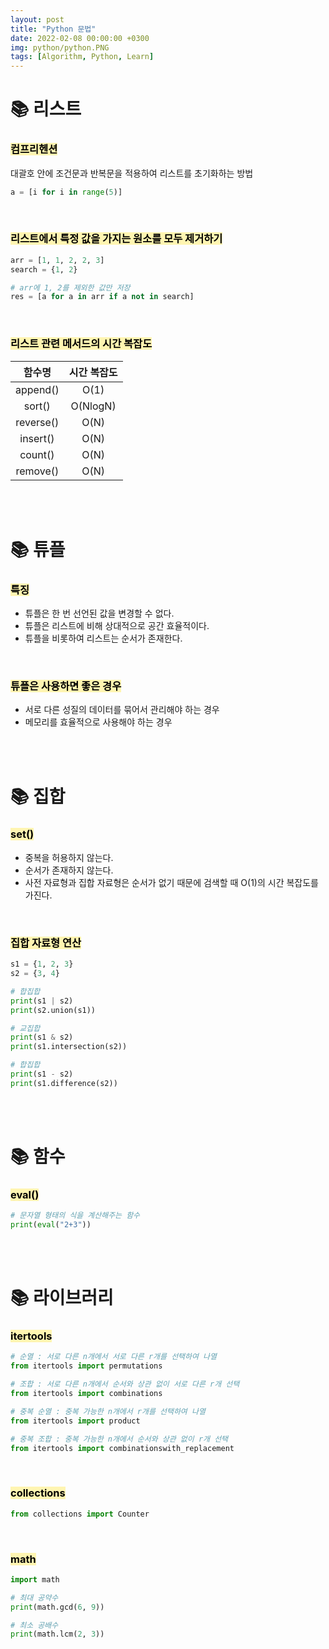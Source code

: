 ```yaml
---
layout: post
title: "Python 문법"
date: 2022-02-08 00:00:00 +0300
img: python/python.PNG
tags: [Algorithm, Python, Learn]
---
```


# 📚 리스트

### <mark style='background-color: #fff5b1'> 컴프리헨션 </mark>
대괄호 안에 조건문과 반복문을 적용하여 리스트를 초기화하는 방법
```python
a = [i for i in range(5)]
```
<br>

### <mark style='background-color: #fff5b1'> 리스트에서 특정 값을 가지는 원소를 모두 제거하기 </mark>
```python
arr = [1, 1, 2, 2, 3]
search = {1, 2}

# arr에 1, 2를 제외한 값만 저장
res = [a for a in arr if a not in search]
```

<br>

### <mark style='background-color: #fff5b1'> 리스트 관련 메서드의 시간 복잡도 </mark>

| 함수명 | 시간 복잡도 |
|:----:|:----:|
| append() | O(1) |
| sort() | O(NlogN) |
| reverse() | O(N) |
| insert() | O(N) |
| count() | O(N) |
| remove() | O(N) |

<br><br>


# 📚 튜플
### <mark style='background-color: #fff5b1'> 특징 </mark>
- 튜플은 한 번 선언된 값을 변경할 수 없다.
- 튜플은 리스트에 비해 상대적으로 공간 효율적이다.
- 튜플을 비롯하여 리스트는 순서가 존재한다.

<br>

### <mark style='background-color: #fff5b1'> 튜플은 사용하면 좋은 경우 </mark>
- 서로 다른 성질의 데이터를 묶어서 관리해야 하는 경우
- 메모리를 효율적으로 사용해야 하는 경우

<br><br>


# 📚 집합
### <mark style='background-color: #fff5b1'> set() </mark>
- 중복을 허용하지 않는다.
- 순서가 존재하지 않는다.
- 사전 자료형과 집합 자료형은 순서가 없기 때문에 검색할 때 O(1)의 시간 복잡도를 가진다.

<br>

### <mark style='background-color: #fff5b1'> 집합 자료형 연산 </mark>
```python
s1 = {1, 2, 3}
s2 = {3, 4}

# 합집합
print(s1 | s2)
print(s2.union(s1))

# 교집합
print(s1 & s2)
print(s1.intersection(s2))

# 합집합
print(s1 - s2)
print(s1.difference(s2))
```

<br><br>


# 📚 함수
### <mark style='background-color: #fff5b1'> eval() </mark>
```python
# 문자열 형태의 식을 계산해주는 함수
print(eval("2+3"))
```

<br><br>


# 📚 라이브러리

### <mark style='background-color: #fff5b1'> itertools </mark>
```python
# 순열 : 서로 다른 n개에서 서로 다른 r개를 선택하여 나열
from itertools import permutations

# 조합 : 서로 다른 n개에서 순서와 상관 없이 서로 다른 r개 선택
from itertools import combinations

# 중복 순열 : 중복 가능한 n개에서 r개를 선택하여 나열
from itertools import product

# 중복 조합 : 중복 가능한 n개에서 순서와 상관 없이 r개 선택
from itertools import combinationswith_replacement
```

<br>

### <mark style='background-color: #fff5b1'> collections </mark>
```python
from collections import Counter
```

<br>

### <mark style='background-color: #fff5b1'> math </mark>
```python
import math

# 최대 공약수
print(math.gcd(6, 9))

# 최소 공배수
print(math.lcm(2, 3))
```
